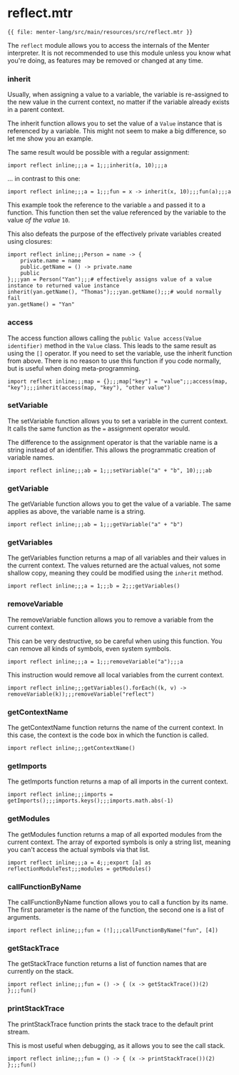 # reflect.mtr

```static
{{ file: menter-lang/src/main/resources/src/reflect.mtr }}
```

The `reflect` module allows you to access the internals of the Menter interpreter.
It is not recommended to use this module unless you know what you're doing, as features may be removed or changed at
any time.

### inherit

Usually, when assigning a value to a variable, the variable is re-assigned to the new value in the current context,
no matter if the variable already exists in a parent context.

The inherit function allows you to set the value of a `Value` instance that is referenced by a variable.
This might not seem to make a big difference, so let me show you an example.

The same result would be possible with a regular assignment:

```result=null;;;1;;;10;;;10
import reflect inline;;;a = 1;;;inherit(a, 10);;;a
```

... in contrast to this one:

```result=null;;;1;;;(x) -> { inherit(x, 10); };;;10;;;10
import reflect inline;;;a = 1;;;fun = x -> inherit(x, 10);;;fun(a);;;a
```

This example took the reference to the variable `a` and passed it to a function.
This function then set the value referenced by the variable to the value _of the value_ `10`.

This also defeats the purpose of the effectively private variables created using closures:

```result=null;;;(name) -> { private.name = name; public.getName = () -> { private.name; }; public; };;;{getName: () -> { private.name; }};;;Thomas;;;Thomas;;;Cannot assign to yan.getName()
import reflect inline;;;Person = name -> {
    private.name = name
    public.getName = () -> private.name
    public
};;;yan = Person("Yan");;;# effectively assigns value of a value instance to returned value instance
inherit(yan.getName(), "Thomas");;;yan.getName();;;# would normally fail
yan.getName() = "Yan"
```

### access

The access function allows calling the `public Value access(Value identifier)` method in the `Value` class.
This leads to the same result as using the `[]` operator.
If you need to set the variable, use the inherit function from above.
There is no reason to use this function if you code normally, but is useful when doing meta-programming.

```result=null;;;[];;;value;;;value;;;other value
import reflect inline;;;map = {};;;map["key"] = "value";;;access(map, "key");;;inherit(access(map, "key"), "other value")
```

### setVariable

The setVariable function allows you to set a variable in the current context.
It calls the same function as the `=` assignment operator would.

The difference to the assignment operator is that the variable name is a string instead of an identifier.
This allows the programmatic creation of variable names.

```result=null;;;1;;;null;;;10
import reflect inline;;;ab = 1;;;setVariable("a" + "b", 10);;;ab
```

### getVariable

The getVariable function allows you to get the value of a variable. The same applies as above, the variable name is a
string.

```result=null;;;1;;;1
import reflect inline;;;ab = 1;;;getVariable("a" + "b")
```

### getVariables

The getVariables function returns a map of all variables and their values in the current context.
The values returned are the actual values, not some shallow copy,
meaning they could be modified using the `inherit` method.

```result=null;;;1;;;2;;;{a: 1, b: 2}
import reflect inline;;;a = 1;;;b = 2;;;getVariables()
```

### removeVariable

The removeVariable function allows you to remove a variable from the current context.

This can be very destructive, so be careful when using this function. You can remove all kinds of symbols, even system
symbols.

```result=null;;;1;;;null;;;Cannot resolve symbol 'a' on [a]
import reflect inline;;;a = 1;;;removeVariable("a");;;a
```

This instruction would remove all local variables from the current context.

```static
import reflect inline;;;getVariables().forEach((k, v) -> removeVariable(k));;;removeVariable("reflect")
```

### getContextName

The getContextName function returns the name of the current context. In this case, the context is the code box in which
the function is called.

```result=null;;;codebox-318239
import reflect inline;;;getContextName()
```

### getImports

The getImports function returns a map of all imports in the current context.

```result=null;;;{system: {print: <<lambda>>, getProperty: <<lambda>>, getEnv: <<lambda>>, sleep: <<lambda>>}, ...;;;[system, math, reflect];;;1
import reflect inline;;;imports = getImports();;;imports.keys();;;imports.math.abs(-1)
```

### getModules

The getModules function returns a map of all exported modules from the current context.
The array of exported symbols is only a string list, meaning you can't access the actual symbols via that list.

```result=null;;;4;;;null;;;[reflectionModuleTest]---id=reflectionModuleTest-1
import reflect inline;;;a = 4;;;export [a] as reflectionModuleTest;;;modules = getModules()
```

### callFunctionByName

The callFunctionByName function allows you to call a function by its name.
The first parameter is the name of the function, the second one is a list of arguments.

```result=null;;;<<lambda>>;;;24
import reflect inline;;;fun = (!];;;callFunctionByName("fun", [4])
```

### getStackTrace

The getStackTrace function returns a list of function names that are currently on the stack.

```result=null;;;() -> { ((x) -> { getStackTrace(); })(2); };;;[fun, ((x) -> { getStackTrace(); })]
import reflect inline;;;fun = () -> { (x -> getStackTrace())(2) };;;fun()
```

### printStackTrace

The printStackTrace function prints the stack trace to the default print stream.

This is most useful when debugging, as it allows you to see the call stack.

```result=null;;;() -> { ((x) -> { printStackTrace(); })(2); };;;[fun, ((x) -> { printStackTrace(); })]
import reflect inline;;;fun = () -> { (x -> printStackTrace())(2) };;;fun()
```
